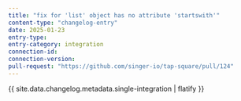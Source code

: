 ```yaml
---
title: "fix for 'list' object has no attribute 'startswith'"
content-type: "changelog-entry"
date: 2025-01-23
entry-type: 
entry-category: integration
connection-id: 
connection-version: 
pull-request: "https://github.com/singer-io/tap-square/pull/124"
---
```

{{ site.data.changelog.metadata.single-integration | flatify }}
